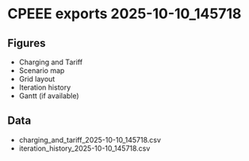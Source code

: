 # CPEEE exports 2025-10-10_145718
## Figures
- Charging and Tariff
- Scenario map
- Grid layout
- Iteration history
- Gantt (if available)
## Data
- charging_and_tariff_2025-10-10_145718.csv
- iteration_history_2025-10-10_145718.csv
